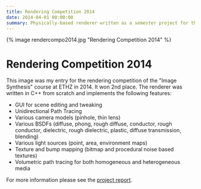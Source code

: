 ```yaml
---
title: Rendering Competition 2014
date: 2014-04-01 00:00:00
summary: Physically-based renderer written as a semester project for the ETHZ course "Image Synthesis" in 2014.
---
```

{% image rendercompo2014.jpg "Rendering Competition 2014" %}

# Rendering Competition 2014

This image was my entry for the rendering competition of the "Image Synthesis" course at ETHZ in 2014. It won 2nd place. The renderer was written in C++ from scratch and implements the following features:

- GUI for scene editing and tweaking
- Unidirectional Path Tracing
- Various camera models (pinhole, thin lens)
- Various BSDFs (diffuse, phong, rough diffuse, conductor, rough conductor, dielectric, rough dielectric, plastic, diffuse transmission, blending)
- Various light sources (point, area, environment maps)
- Texture and bump mapping (bitmap and procedural noise based textures)
- Volumetric path tracing for both homogeneous and heterogeneous media

For more information please see the [project report](/rendercompo2014/report/).
